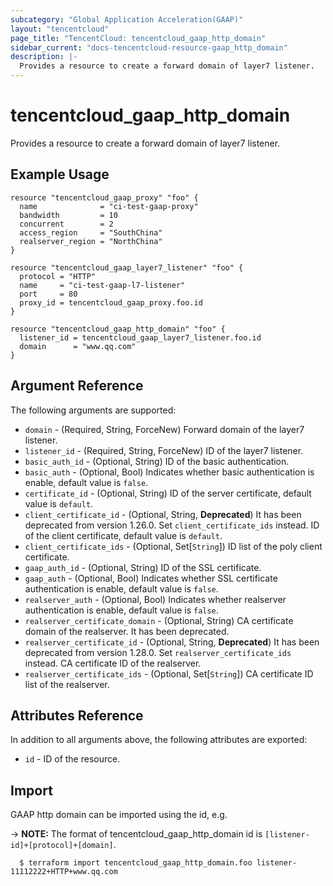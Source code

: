 ```yaml
---
subcategory: "Global Application Acceleration(GAAP)"
layout: "tencentcloud"
page_title: "TencentCloud: tencentcloud_gaap_http_domain"
sidebar_current: "docs-tencentcloud-resource-gaap_http_domain"
description: |-
  Provides a resource to create a forward domain of layer7 listener.
---
```


# tencentcloud_gaap_http_domain

Provides a resource to create a forward domain of layer7 listener.

## Example Usage

```hcl
resource "tencentcloud_gaap_proxy" "foo" {
  name              = "ci-test-gaap-proxy"
  bandwidth         = 10
  concurrent        = 2
  access_region     = "SouthChina"
  realserver_region = "NorthChina"
}

resource "tencentcloud_gaap_layer7_listener" "foo" {
  protocol = "HTTP"
  name     = "ci-test-gaap-l7-listener"
  port     = 80
  proxy_id = tencentcloud_gaap_proxy.foo.id
}

resource "tencentcloud_gaap_http_domain" "foo" {
  listener_id = tencentcloud_gaap_layer7_listener.foo.id
  domain      = "www.qq.com"
}
```

## Argument Reference

The following arguments are supported:

* `domain` - (Required, String, ForceNew) Forward domain of the layer7 listener.
* `listener_id` - (Required, String, ForceNew) ID of the layer7 listener.
* `basic_auth_id` - (Optional, String) ID of the basic authentication.
* `basic_auth` - (Optional, Bool) Indicates whether basic authentication is enable, default value is `false`.
* `certificate_id` - (Optional, String) ID of the server certificate, default value is `default`.
* `client_certificate_id` - (Optional, String, **Deprecated**) It has been deprecated from version 1.26.0. Set `client_certificate_ids` instead. ID of the client certificate, default value is `default`.
* `client_certificate_ids` - (Optional, Set[`String`]) ID list of the poly client certificate.
* `gaap_auth_id` - (Optional, String) ID of the SSL certificate.
* `gaap_auth` - (Optional, Bool) Indicates whether SSL certificate authentication is enable, default value is `false`.
* `realserver_auth` - (Optional, Bool) Indicates whether realserver authentication is enable, default value is `false`.
* `realserver_certificate_domain` - (Optional, String) CA certificate domain of the realserver. It has been deprecated.
* `realserver_certificate_id` - (Optional, String, **Deprecated**) It has been deprecated from version 1.28.0. Set `realserver_certificate_ids` instead. CA certificate ID of the realserver.
* `realserver_certificate_ids` - (Optional, Set[`String`]) CA certificate ID list of the realserver.

## Attributes Reference

In addition to all arguments above, the following attributes are exported:

* `id` - ID of the resource.



## Import

GAAP http domain can be imported using the id, e.g.

-> **NOTE:** The format of tencentcloud_gaap_http_domain id is `[listener-id]+[protocol]+[domain]`.

```
  $ terraform import tencentcloud_gaap_http_domain.foo listener-11112222+HTTP+www.qq.com
```

